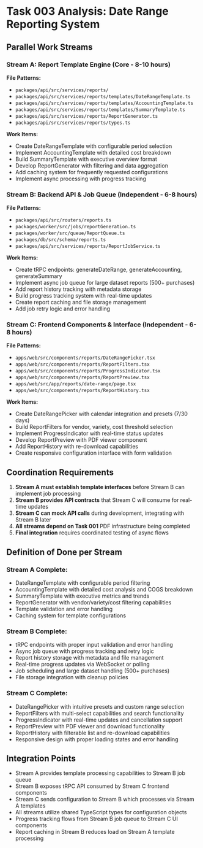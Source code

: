 # Task 003 Analysis: Date Range Reporting System

## Parallel Work Streams

### Stream A: Report Template Engine (Core - 8-10 hours)
**File Patterns:**
- `packages/api/src/services/reports/`
- `packages/api/src/services/reports/templates/DateRangeTemplate.ts`
- `packages/api/src/services/reports/templates/AccountingTemplate.ts`
- `packages/api/src/services/reports/templates/SummaryTemplate.ts`
- `packages/api/src/services/reports/ReportGenerator.ts`
- `packages/api/src/services/reports/types.ts`

**Work Items:**
- Create DateRangeTemplate with configurable period selection
- Implement AccountingTemplate with detailed cost breakdown
- Build SummaryTemplate with executive overview format
- Develop ReportGenerator with filtering and data aggregation
- Add caching system for frequently requested configurations
- Implement async processing with progress tracking

### Stream B: Backend API & Job Queue (Independent - 6-8 hours)
**File Patterns:**
- `packages/api/src/routers/reports.ts`
- `packages/worker/src/jobs/reportGeneration.ts`
- `packages/worker/src/queue/ReportQueue.ts`
- `packages/db/src/schema/reports.ts`
- `packages/api/src/services/reports/ReportJobService.ts`

**Work Items:**
- Create tRPC endpoints: generateDateRange, generateAccounting, generateSummary
- Implement async job queue for large dataset reports (500+ purchases)
- Add report history tracking with metadata storage
- Build progress tracking system with real-time updates
- Create report caching and file storage management
- Add job retry logic and error handling

### Stream C: Frontend Components & Interface (Independent - 6-8 hours)
**File Patterns:**
- `apps/web/src/components/reports/DateRangePicker.tsx`
- `apps/web/src/components/reports/ReportFilters.tsx`
- `apps/web/src/components/reports/ProgressIndicator.tsx`
- `apps/web/src/components/reports/ReportPreview.tsx`
- `apps/web/src/app/reports/date-range/page.tsx`
- `apps/web/src/components/reports/ReportHistory.tsx`

**Work Items:**
- Create DateRangePicker with calendar integration and presets (7/30 days)
- Build ReportFilters for vendor, variety, cost threshold selection
- Implement ProgressIndicator with real-time status updates
- Develop ReportPreview with PDF viewer component
- Add ReportHistory with re-download capabilities
- Create responsive configuration interface with form validation

## Coordination Requirements

1. **Stream A must establish template interfaces** before Stream B can implement job processing
2. **Stream B provides API contracts** that Stream C will consume for real-time updates
3. **Stream C can mock API calls** during development, integrating with Stream B later
4. **All streams depend on Task 001** PDF infrastructure being completed
5. **Final integration** requires coordinated testing of async flows

## Definition of Done per Stream

### Stream A Complete:
- DateRangeTemplate with configurable period filtering
- AccountingTemplate with detailed cost analysis and COGS breakdown
- SummaryTemplate with executive metrics and trends
- ReportGenerator with vendor/variety/cost filtering capabilities
- Template validation and error handling
- Caching system for template configurations

### Stream B Complete:
- tRPC endpoints with proper input validation and error handling
- Async job queue with progress tracking and retry logic
- Report history storage with metadata and file management
- Real-time progress updates via WebSocket or polling
- Job scheduling and large dataset handling (500+ purchases)
- File storage integration with cleanup policies

### Stream C Complete:
- DateRangePicker with intuitive presets and custom range selection
- ReportFilters with multi-select capabilities and search functionality
- ProgressIndicator with real-time updates and cancellation support
- ReportPreview with PDF viewer and download functionality
- ReportHistory with filterable list and re-download capabilities
- Responsive design with proper loading states and error handling

## Integration Points

- Stream A provides template processing capabilities to Stream B job queue
- Stream B exposes tRPC API consumed by Stream C frontend components
- Stream C sends configuration to Stream B which processes via Stream A templates
- All streams utilize shared TypeScript types for configuration objects
- Progress tracking flows from Stream B job queue to Stream C UI components
- Report caching in Stream B reduces load on Stream A template processing